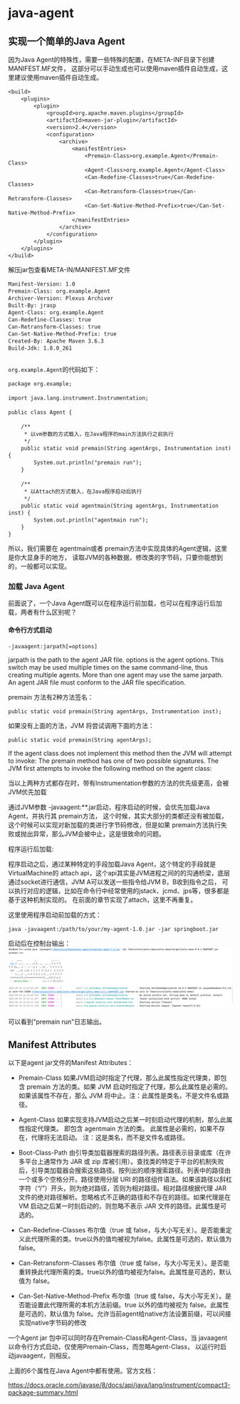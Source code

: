 # java-agent 

## 实现一个简单的Java Agent

因为Java Agent的特殊性，需要一些特殊的配置，在META-INF目录下创建MANIFEST.MF文件，
这部分可以手动生成也可以使用maven插件自动生成，这里建议使用maven插件自动生成。
```text
<build>
    <plugins>
        <plugin>
            <groupId>org.apache.maven.plugins</groupId>
            <artifactId>maven-jar-plugin</artifactId>
            <version>2.4</version>
            <configuration>
                <archive>
                    <manifestEntries>
                        <Premain-Class>org.example.Agent</Premain-Class>
                        <Agent-Class>org.example.Agent</Agent-Class>
                        <Can-Redefine-Classes>true</Can-Redefine-Classes>
                        <Can-Retransform-Classes>true</Can-Retransform-Classes>
                        <Can-Set-Native-Method-Prefix>true</Can-Set-Native-Method-Prefix>
                    </manifestEntries>
                </archive>
            </configuration>
        </plugin>
    </plugins>
</build>
```

解压jar包查看META-IN/MANIFEST.MF文件
```text
Manifest-Version: 1.0
Premain-Class: org.example.Agent
Archiver-Version: Plexus Archiver
Built-By: jrasp
Agent-Class: org.example.Agent
Can-Redefine-Classes: true
Can-Retransform-Classes: true
Can-Set-Native-Method-Prefix: true
Created-By: Apache Maven 3.6.3
Build-Jdk: 1.8.0_261


```

`org.example.Agent`的代码如下：
```text
package org.example;

import java.lang.instrument.Instrumentation;

public class Agent {

    /**
     * 以vm参数的方式载入，在Java程序的main方法执行之前执行
     */
    public static void premain(String agentArgs, Instrumentation inst) {
        System.out.println("premain run");
    }

    /**
     * 以Attach的方式载入，在Java程序启动后执行
     */
    public static void agentmain(String agentArgs, Instrumentation inst) {
        System.out.println("agentmain run");
    }
}
```
所以，我们需要在 agentmain或者 premain方法中实现具体的Agent逻辑，这里是你大显身手的地方，
读取JVM的各种数据，修改类的字节码，只要你能想到的，一般都可以实现。

### 加载 Java Agent

前面说了，一个Java Agent既可以在程序运行前加载，也可以在程序运行后加载，两者有什么区别呢？

#### 命令行方式启动

```text
-javaagent:jarpath[=options] 
```
jarpath is the path to the agent JAR file. 
options is the agent options. 
This switch may be used multiple times on the same command-line, 
thus creating multiple agents. 
More than one agent may use the same jarpath. 
An agent JAR file must conform to the JAR file specification.

premain 方法有2种方法签名：
```text
public static void premain(String agentArgs, Instrumentation inst); 
```
如果没有上面的方法，JVM 将尝试调用下面的方法：
```text
public static void premain(String agentArgs); 
```
If the agent class does not implement this method then the JVM will attempt to invoke:
The premain method has one of two possible signatures. 
The JVM first attempts to invoke the following method on the agent class:


当以上两种方式都存在时，带有Instrumentation参数的方法的优先级更高，会被JVM优先加载

通过JVM参数 -javaagent:**.jar启动，程序启动的时候，会优先加载Java Agent，并执行其 premain方法，
这个时候，其实大部分的类都还没有被加载，这个时候可以实现对新加载的类进行字节码修改，但是如果 premain方法执行失败或抛出异常，那么JVM会被中止，这是很致命的问题。

程序运行后加载:

程序启动之后，通过某种特定的手段加载Java Agent，这个特定的手段就是 VirtualMachine的 attach api，这个api其实是JVM进程之间的的沟通桥梁，底层通过socket进行通信，JVM A可以发送一些指令给JVM B，B收到指令之后，
可以执行对应的逻辑，比如在命令行中经常使用的jstack、jcmd、jps等，很多都是基于这种机制实现的。
在前面的章节实现了attach，这里不再重复。

这里使用程序启动前加载的方式：
```text
java -javaagent:/path/to/your/my-agent-1.0.jar -jar springboot.jar
```
启动后在控制台输出：
![premain-start](image/premain-start.png)

可以看到"premain run"日志输出。

## Manifest Attributes

以下是agent jar文件的Manifest Attributes：
+ Premain-Class
如果JVM启动时指定了代理，那么此属性指定代理类，即包含 premain 方法的类。如果 JVM 启动时指定了代理，那么此属性是必需的。如果该属性不存在，那么 JVM 将中止。注：此属性是类名，不是文件名或路径。

+ Agent-Class
如果实现支持JVM启动之后某一时刻启动代理的机制，那么此属性指定代理类。 即包含 agentmain 方法的类。 此属性是必需的，如果不存在，代理将无法启动。 注：这是类名，而不是文件名或路径。

+ Boot-Class-Path
由引导类加载器搜索的路径列表。路径表示目录或库（在许多平台上通常作为 JAR 或 zip 库被引用）。查找类的特定于平台的机制失败后，引导类加载器会搜索这些路径。按列出的顺序搜索路径。列表中的路径由一个或多个空格分开。路径使用分层 URI 的路径组件语法。如果该路径以斜杠字符（“/”）开头，则为绝对路径，否则为相对路径。相对路径根据代理 JAR 文件的绝对路径解析。忽略格式不正确的路径和不存在的路径。如果代理是在 VM 启动之后某一时刻启动的，则忽略不表示 JAR 文件的路径。此属性是可选的。

+ Can-Redefine-Classes
布尔值（true 或 false，与大小写无关）。是否能重定义此代理所需的类。true以外的值均被视为false。此属性是可选的，默认值为false。

+ Can-Retransform-Classes
布尔值（true 或 false，与大小写无关）。是否能重转换此代理所需的类。true以外的值均被视为false。此属性是可选的，默认值为 false。

+ Can-Set-Native-Method-Prefix
布尔值（true 或 false，与大小写无关）。是否能设置此代理所需的本机方法前缀。true 以外的值均被视为 false。此属性是可选的，默认值为 false。允许当前agent给native方法设置前缀，可以间接实现native字节码的修改

一个Agent jar 包中可以同时存在Premain-Class和Agent-Class，当 javaagent以命令行方式启动，仅使用Premain-Class，而忽略Agent-Class，
以运行时启动javaagent，则相反。

上面的6个属性在Java Agent中都有使用。官方文档：

https://docs.oracle.com/javase/8/docs/api/java/lang/instrument/compact3-package-summary.html







